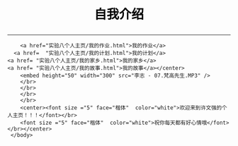 <!doctype html>
<html>
  <head>
     <title>许文强的个人主页</title>  
  </head>
     <body background= "实验八个人主页/R-C.png" >
        <h1><p align="center"><font color="black" face="楷体">自我介绍</font></p></h1>
        <hr size="3px" color ="red">
		
        <a href="实验八个人主页/我的作业.html">我的作业</a>
	  <a href=  "实验八个人主页/我的计划.html">我的计划</a>
	<a href= "实验八个人主页/我的家乡.html">我的家乡</a>
	<a href= "实验八个人主页/我的故事.html">我的故事</a></center>
        <embed height="50" width="300" src="李志 - 07.梵高先生.MP3" />
		</br>
		</br>
		</br>
		</br>
		<center><font size ="5" face="楷体"  color="white">欢迎来到许文强的个人主页！！！</font></br>
		<font size ="5" face="楷体"  color="white">祝你每天都有好心情哦</font></br></center>
	 </body>
</html>
